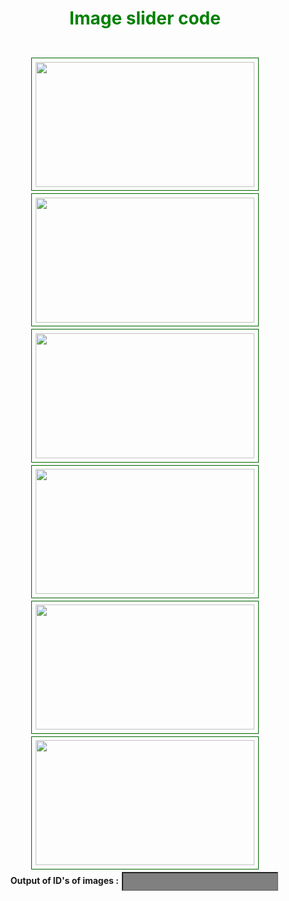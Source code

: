 <!DOCTYPE html>
<html>
 
<head>
 <title>
 How to create drag and drop
 features for images reorder
 using HTML CSS and jQueryUI?
 </title>
 
 <link href = 
"
https://code.jquery.com/ui/1.10.4/themes/ui-lightness/jquery-ui.css
"
 rel = "stylesheet">
 
 <script src = 
"
https://code.jquery.com/jquery-1.10.2.js
">
 </script>
 
 <script src = 
"
https://code.jquery.com/ui/1.10.4/jquery-ui.js
">
 </script>
 
 <style>
 
 /* text align for the body */
 body {
 text-align: center;
 }
 
 /* image dimension */
 img{
 height: 200px;
 width: 350px;
 }
 
 /* imagelistId styling */
 #imageListId
 { 
 margin: 0; 
 padding: 0;
 list-style-type: none;
 }
 #imageListId div
 { 
 margin: 0 4px 4px 4px;
 padding: 0.4em; 
 display: inline-block;
 }
 
 /* Output order styling */
 #outputvalues{
 margin: 0 2px 2px 2px;
 padding: 0.4em; 
 padding-left: 1.5em;
 width: 250px;
 border: 2px solid dark-green; 
 background : gray;
 }
 .listitemClass 
 {
 border: 1px solid #006400; 
 width: 350px; 
 }
 .height{ 
 height: 10px;
 }
 </style>
 
 <script>
 $(function() {
 $( "#imageListId" ).sortable({
 update: function(event, ui) {
 getIdsOfImages();
 }//end update 
 });
 });
 
 function getIdsOfImages() {
 var values = [];
 $('.listitemClass').each(function (index) {
 values.push($(this).attr("id")
 .replace("imageNo", ""));
 });
 
 $('#outputvalues').val(values);
 }
 </script>
</head>
 
<body>
 <h1 style="color:green">Image slider code</h1>
 
 
 
 <div class="height"></div><br>
 
 <div id = "imageListId">
 <div id="imageNo1" class = "listitemClass">
 <img src="https://encrypted-tbn0.gstatic.com/images?q=tbn:ANd9GcSuiuiYY--
ENGKHCxoshOIavDEMIyHjKkpARw&usqp=CAU" alt="">
 </div>
 
 <div id="imageNo2" class = "listitemClass">
 <img src="https://encryptedtbn0.gstatic.com/images?q=tbn:ANd9GcQlK2M1Xug43c231c4fFZnqKT3JjZOR6S0boA&usqp=CAU" 
alt="">
 </div>
 
 <div id="imageNo3" class = "listitemClass">
 <img src="https://encryptedtbn0.gstatic.com/images?q=tbn:ANd9GcQTz3bmxHcqUT6UgLs9x2YvDISS-V1CwIdRtQ&usqp=CAU" 
alt="">
 </div>
 
 <div id="imageNo4" class = "listitemClass">
 <img src="https://encryptedtbn0.gstatic.com/images?q=tbn:ANd9GcRELwIdHzkB__7V2e9bKSTzUOfy2BTYLsTK7A&usqp=CAU" 
alt="">
 </div>
 
 <div id="imageNo5" class = "listitemClass">
 <img src="https://img.freepik.com/free-photo/wide-angle-shot-single-tree-growing-cloudedsky-during-sunset-surrounded-by-grass_181624-22807.jpg?w=2000" alt="">
 </div>
 
 <div id="imageNo6" class = "listitemClass">
 <img src="https://media-exp1.licdn.com/dms/image/C510BAQHQC2IWaEf3Ow/companylogo_200_200/0/1586344408014?e=2147483647&v=beta&t=GKmjcxnbnhI42izu04TPD_8OZHfPjPOp
yKuHbJQ-_vE" alt="">
 </div>
 </div>
 
 <div id="outputDiv">
 <b>Output of ID's of images : </b>
 <input id="outputvalues" type="text" value="" />
 </div>
</body>
 
</html
